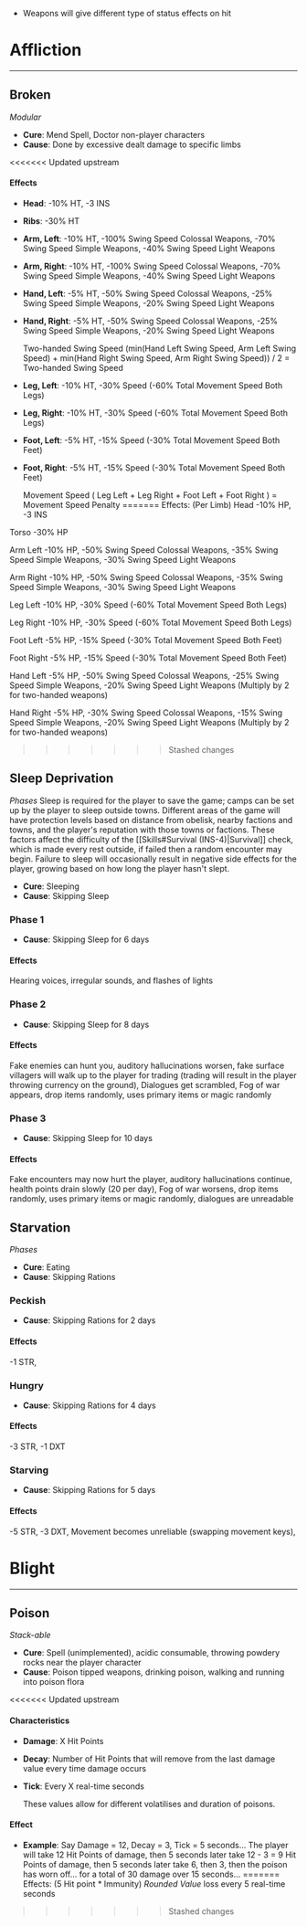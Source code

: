 - Weapons will give different type of status effects on hit

# Affliction
---
## Broken
*Modular*
- **Cure**: Mend Spell, Doctor non-player characters 
- **Cause**: Done by excessive dealt damage to specific limbs 

<<<<<<< Updated upstream
#### Effects
- **Head**: -10% HT, -3 INS

- **Ribs**: -30% HT

- **Arm, Left**: -10% HT, -100% Swing Speed Colossal Weapons, -70% Swing Speed Simple Weapons, -40% Swing Speed Light Weapons 

- **Arm, Right**: -10% HT, -100% Swing Speed Colossal Weapons, -70% Swing Speed Simple Weapons, -40% Swing Speed Light Weapons

- **Hand, Left**: -5% HT, -50% Swing Speed Colossal Weapons, -25% Swing Speed Simple Weapons, -20% Swing Speed Light Weapons

- **Hand, Right**: -5% HT, -50% Swing Speed Colossal Weapons, -25% Swing Speed Simple Weapons, -20% Swing Speed Light Weapons

	Two-handed Swing Speed
	(min(Hand Left Swing Speed, Arm Left Swing Speed) + min(Hand Right Swing Speed, Arm Right Swing Speed)) / 2 = Two-handed Swing Speed

- **Leg, Left**: -10% HT, -30% Speed (-60% Total Movement Speed Both Legs)

- **Leg, Right**: -10% HT, -30% Speed (-60% Total Movement Speed Both Legs)

- **Foot, Left**: -5% HT,  -15% Speed (-30% Total Movement Speed Both Feet)

- **Foot, Right**: -5% HT, -15% Speed (-30% Total Movement Speed Both Feet)

	Movement Speed
	( Leg Left + Leg Right + Foot Left + Foot Right ) = Movement Speed Penalty
=======
Effects: (Per Limb)
Head -10% HP, -3 INS

Torso -30% HP

Arm Left -10% HP, -50% Swing Speed Colossal Weapons, -35% Swing Speed Simple Weapons, -30% Swing Speed Light Weapons

Arm Right -10% HP, -50% Swing Speed Colossal Weapons, -35% Swing Speed Simple Weapons, -30% Swing Speed Light Weapons

Leg Left -10% HP, -30% Speed (-60% Total Movement Speed Both Legs)

Leg Right -10% HP, -30% Speed (-60% Total Movement Speed Both Legs)

Foot Left -5% HP,  -15% Speed (-30% Total Movement Speed Both Feet)

Foot Right -5% HP, -15% Speed (-30% Total Movement Speed Both Feet)

Hand Left -5% HP, -50% Swing Speed Colossal Weapons, -25% Swing Speed 
Simple Weapons, -20% Swing Speed Light Weapons (Multiply by 2 for two-handed weapons) 

Hand Right -5% HP, -30% Swing Speed Colossal Weapons, -15% Swing Speed Simple Weapons, -20% Swing Speed Light Weapons (Multiply by 2 for two-handed weapons)
>>>>>>> Stashed changes

## Sleep Deprivation
*Phases*
	Sleep is required for the player to save the game; camps can be set up by the player to sleep outside towns. Different areas of the game will have protection levels based on distance from obelisk, nearby factions and towns, and the player's reputation with those towns or factions. These factors affect the difficulty of the [[Skills#Survival (INS-4)|Survival]] check, which is made every rest outside, if failed then a random encounter may begin. Failure to sleep will occasionally result in negative side effects for the player, growing based on how long the player hasn't slept.

- **Cure**: Sleeping
- **Cause**: Skipping Sleep

### Phase 1
- **Cause**: Skipping Sleep for 6 days

#### Effects
Hearing voices, irregular sounds, and flashes of lights

### Phase 2
- **Cause**: Skipping Sleep for 8 days

#### Effects
Fake enemies can hunt you, auditory hallucinations worsen, fake surface villagers will walk up to the player for trading (trading will result in the player throwing currency on the ground), Dialogues get scrambled, Fog of war appears, drop items randomly, uses primary items or magic randomly

### Phase 3
- **Cause**: Skipping Sleep for 10 days

#### Effects
Fake encounters may now hurt the player, auditory hallucinations continue, health points drain slowly (20 per day), Fog of war worsens, drop items randomly, uses primary items or magic randomly, dialogues are unreadable

## Starvation
*Phases*
- **Cure**: Eating
- **Cause**: Skipping Rations

### Peckish
- **Cause**: Skipping Rations for 2 days

#### Effects
-1 STR, 

### Hungry
- **Cause**: Skipping Rations for 4 days

#### Effects
-3 STR, -1 DXT

### Starving
- **Cause**: Skipping Rations for 5 days

#### Effects
-5 STR, -3 DXT, Movement becomes unreliable (swapping movement keys),

# Blight
---
## Poison
*Stack-able*
* **Cure**: Spell (unimplemented), acidic consumable, throwing powdery rocks near the player character
* **Cause**: Poison tipped weapons, drinking poison, walking and running into poison flora

<<<<<<< Updated upstream
#### Characteristics
* **Damage**: X Hit Points
* **Decay**: Number of Hit Points that will remove from the last damage value every time damage occurs
* **Tick**: Every X real-time seconds

	These values allow for different volatilises and duration of poisons.

#### Effect
* **Example**: Say Damage = 12, Decay = 3, Tick = 5 seconds...
	The player will take 12 Hit Points of damage, then 5 seconds later take 12 - 3 = 9 Hit Points of damage, then 5 seconds later take 6, then 3, then the poison has worn off... for a total of 30 damage over 15 seconds...
=======
Effects: (5 Hit point * Immunity) *Rounded Value* loss every 5 real-time seconds
>>>>>>> Stashed changes
